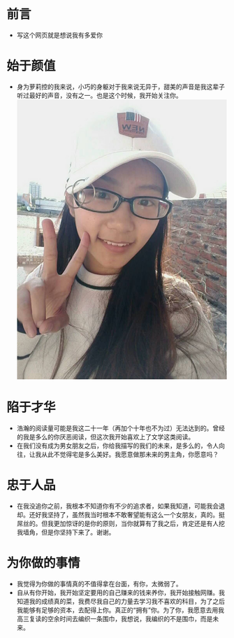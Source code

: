 # 前言
- 写这个网页就是想说我有多爱你

# 始于颜值
- 身为萝莉控的我来说，小巧的身躯对于我来说无异于，甜美的声音是我这辈子听过最好的声音，没有之一。也是这个时候，我开始关注你。
![Image text](https://raw.githubusercontent.com/zhongqian97/kjj/master/1.jpg)

# 陷于才华
- 浩瀚的阅读量可能是我这二十一年（再加个十年也不为过）无法达到的。曾经的我是多么的你厌恶阅读，但这次我开始喜欢上了文学这类阅读。
- 在我们没有成为男女朋友之后，你给我描写的我们的未来，是多么的，令人向往，让我从此不觉得宅是多么美好。我愿意做那未来的男主角，你愿意吗？

# 忠于人品
- 在我没追你之前，我根本不知道你有不少的追求者，如果我知道，可能我会退却。还好我坚持了，虽然我当时根本不敢奢望能有这么一个女朋友，真的。挺屌丝的。但我更加惊讶的是你的原则，当你就算有了我之后，肯定还是有人挖我墙角，但是你坚持下来了。谢谢。

# 为你做的事情
- 我觉得为你做的事情真的不值得拿在台面，有你，太微弱了。
- 自从有你开始，我开始坚定要用的自己赚来的钱来养你，我开始接触网赚。我知道我的成绩真的菜，我费尽我自己的力量去学习我不喜欢的科目，为了之后我能够有足够的资本，去配得上你。真正的“拥有”你。为了你，我愿意去用我高三复读的空余时间去编织一条围巾，我想说，我编织的不是围巾，而是未来。
